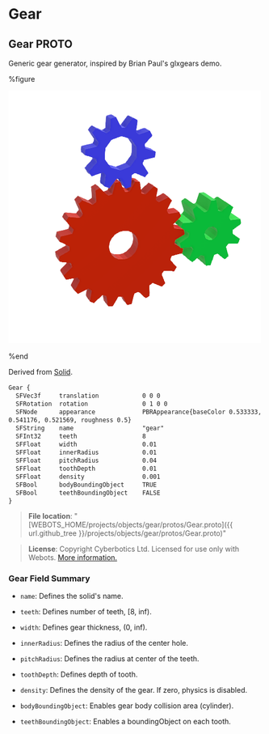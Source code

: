 # Gear

## Gear PROTO

Generic gear generator, inspired by Brian Paul's glxgears demo.

%figure

![Gear](images/objects/gear/Gear/model.png)

%end

Derived from [Solid](../reference/solid.md).

```
Gear {
  SFVec3f     translation            0 0 0
  SFRotation  rotation               0 1 0 0
  SFNode      appearance             PBRAppearance{baseColor 0.533333, 0.541176, 0.521569, roughness 0.5}
  SFString    name                   "gear"
  SFInt32     teeth                  8
  SFFloat     width                  0.01
  SFFloat     innerRadius            0.01
  SFFloat     pitchRadius            0.04
  SFFloat     toothDepth             0.01
  SFFloat     density                0.001
  SFBool      bodyBoundingObject     TRUE
  SFBool      teethBoundingObject    FALSE
}
```

> **File location**: "[WEBOTS\_HOME/projects/objects/gear/protos/Gear.proto]({{ url.github_tree }}/projects/objects/gear/protos/Gear.proto)"

> **License**: Copyright Cyberbotics Ltd. Licensed for use only with Webots.
[More information.](https://cyberbotics.com/webots_assets_license)

### Gear Field Summary

- `name`: Defines the solid's name.

- `teeth`: Defines number of teeth, [8, inf).

- `width`: Defines gear thickness, (0, inf).

- `innerRadius`: Defines the radius of the center hole.

- `pitchRadius`: Defines the radius at center of the teeth.

- `toothDepth`: Defines depth of tooth.

- `density`: Defines the density of the gear. If zero, physics is disabled.

- `bodyBoundingObject`: Enables gear body collision area (cylinder).

- `teethBoundingObject`: Enables a boundingObject on each tooth.

